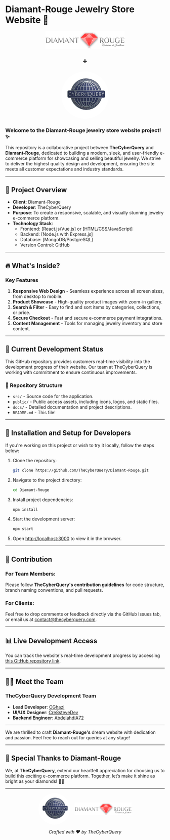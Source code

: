 # Diamant-Rouge Jewelry Store Website 🌟


<div align="center">
  <!-- Diamant-Rouge logo -->
  <img src="assets/images/diamantrouge-logo.jpg" alt="Diamant-Rouge Logo" width="250">

  <!-- Separator with the "+" symbol -->
  <div style="font-size: 24px; font-weight: bold; margin: 20px 0;">+</div>

  <!-- TheCyberQuery logo with circular styling -->
  <img src="assets/images/tcq_logo.png" alt="TheCyberQuery Logo" width="150" height="150" style="border-radius: 50%;">
</div>

### Welcome to the Diamant-Rouge jewelry store website project! ✨

This repository is a collaborative project between **TheCyberQuery** and **Diamant-Rouge**, dedicated to building a modern, sleek, and user-friendly e-commerce platform for showcasing and selling beautiful jewelry. We strive to deliver the highest quality design and development, ensuring the site meets all customer expectations and industry standards.

---

## 📜 Project Overview

- **Client**: Diamant-Rouge
- **Developer**: TheCyberQuery
- **Purpose**: To create a responsive, scalable, and visually stunning jewelry e-commerce platform.
- **Technology Stack**:
    - Frontend: [React.js/Vue.js] or [HTML/CSS/JavaScript]
    - Backend: [Node.js with Express.js]
    - Database: [MongoDB/PostgreSQL]
    - Version Control: GitHub

---

## 🔥 What's Inside?

### Key Features
1. **Responsive Web Design** - Seamless experience across all screen sizes, from desktop to mobile.
2. **Product Showcase** - High-quality product images with zoom-in gallery.
3. **Search & Filter** - Easy to find and sort items by categories, collections, or price.
4. **Secure Checkout** - Fast and secure e-commerce payment integrations.
5. **Content Management** - Tools for managing jewelry inventory and store content.

---

## 🌟 Current Development Status

This GitHub repository provides customers real-time visibility into the development progress of their website. Our team at TheCyberQuery is working with commitment to ensure continuous improvements.

### 📂 Repository Structure
- `src/` - Source code for the application.
- `public/` - Public access assets, including icons, logos, and static files.
- `docs/` - Detailed documentation and project descriptions.
- `README.md` - This file!

---

## 🚀 Installation and Setup for Developers

If you're working on this project or wish to try it locally, follow the steps below:

1. Clone the repository:
   ```bash
   git clone https://github.com/TheCyberQuery/Diamant-Rouge.git
   ```
2. Navigate to the project directory:
   ```bash
   cd Diamant-Rouge
   ```
3. Install project dependencies:
   ```bash
   npm install
   ```
4. Start the development server:
   ```bash
   npm start
   ```
5. Open [http://localhost:3000](http://localhost:3000) to view it in the browser.

---

## 📄 Contribution

### For Team Members:
Please follow **TheCyberQuery's contribution guidelines** for code structure, branch naming conventions, and pull requests.

### For Clients:
Feel free to drop comments or feedback directly via the GitHub Issues tab, or email us at [contact@thecyberquery.com](mailto:contact@thecyberquery.com).

---

## 📊 Live Development Access

You can track the website's real-time development progress by accessing [this GitHub repository link](https://github.com/TheCyberQuery/Diamant-Rouge).

---

## 👨‍💻 Meet the Team

### TheCyberQuery Development Team
- **Lead Developer**: [OGhazi](https://github.com/G-omar-H)
- **UI/UX Designer**: [Cre8steveDev](https://github.com/Cre8steveDev)
- **Backend Engineer**: [AbdelahdiA72](https://github.com/abdelhadia72)

---
We are thrilled to craft **Diamant-Rouge's** dream website with dedication and passion. Feel free to reach out for queries at any stage!

---

## 🙌 Special Thanks to Diamant-Rouge

We, at **TheCyberQuery**, extend our heartfelt appreciation for choosing us to build this exciting e-commerce platform. Together, let’s make it shine as bright as your diamonds! 💎✨

---

<div align="center">
  <!-- Logo container with separate styling -->
  <div style="display: inline-block; text-align: center;">
    <img src="assets/images/tcq_logo.png" alt="TheCyberQuery Logo" width="100" style="vertical-align: middle; margin-right: 10px; border-radius: 50%;">
    <img src="assets/images/diamantrouge-logo.jpg" alt="Diamant-Rouge Logo" width="180" style="vertical-align: middle;">
  </div>

  <!-- Text below the logos -->
  <p>
    <em>Crafted with ❤️ by TheCyberQuery</em>
  </p>
</div>
